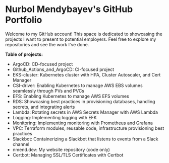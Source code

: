 # Nurbol Mendybayev's GitHub Portfolio

Welcome to my GitHub account! This space is dedicated to showcasing the projects I want to present to potential employers.
Feel free to explore my repositories and see the work I've done.

**Table of projects:**

- ArgoCD: CD-focused project
- Github_Actions_and_ArgoCD: CI-focused project
- EKS-cluster: Kubernetes cluster with HPA, Cluster Autoscaler, and Cert Manager
- CSI-driver: Enabling Kubernetes to manage AWS EBS volumes seamlessly through PVs and PVCs
- EFS: Enabling Kubernetes to manage AWS EFS volumes
- RDS: Showcasing best practices in provisioning databases, handling secrets, and integrating alerts
- Lambda: Rotating secrets in AWS Secrets Manager with AWS Lambda
- Logging: Implementing logging with EFK
- Monitoring: Implementing monitoring with Prometheus and Grafana
- VPC: Terraform modules, reusable code, infrastructure provisioning best practices
- Slackbot: Containerizing a Slackbot that listens to events from a Slack channel
- nmend.dev: My website repository (code only)
- Certbot: Managing SSL/TLS Certificates with Certbot
